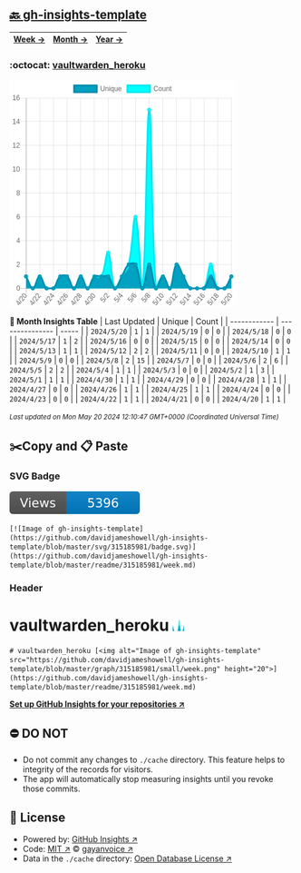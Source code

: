 ## [🔙 gh-insights-template](https://github.com/davidjameshowell/gh-insights-template)
| [**Week →**](https://github.com/davidjameshowell/gh-insights-template/blob/master/readme/315185981/week.md) | [**Month →**](https://github.com/davidjameshowell/gh-insights-template/blob/master/readme/315185981/month.md) | [**Year →**](https://github.com/davidjameshowell/gh-insights-template/blob/master/readme/315185981/year.md) |
 | ------------ | --------------- | ----- |

### :octocat: [vaultwarden_heroku](https://github.com/davidjameshowell/vaultwarden_heroku)
![Image of gh-insights-template](https://github.com/davidjameshowell/gh-insights-template/blob/master/graph/315185981/large/month.png)

**:calendar: Month Insights Table**
| Last Updated | Unique | Count |
 | ------------ | --------------- | ----- |
 | `2024/5/20` |  `1` | `1` |
 | `2024/5/19` |  `0` | `0` |
 | `2024/5/18` |  `0` | `0` |
 | `2024/5/17` |  `1` | `2` |
 | `2024/5/16` |  `0` | `0` |
 | `2024/5/15` |  `0` | `0` |
 | `2024/5/14` |  `0` | `0` |
 | `2024/5/13` |  `1` | `1` |
 | `2024/5/12` |  `2` | `2` |
 | `2024/5/11` |  `0` | `0` |
 | `2024/5/10` |  `1` | `1` |
 | `2024/5/9` |  `0` | `0` |
 | `2024/5/8` |  `2` | `15` |
 | `2024/5/7` |  `0` | `0` |
 | `2024/5/6` |  `2` | `6` |
 | `2024/5/5` |  `2` | `2` |
 | `2024/5/4` |  `1` | `1` |
 | `2024/5/3` |  `0` | `0` |
 | `2024/5/2` |  `1` | `3` |
 | `2024/5/1` |  `1` | `1` |
 | `2024/4/30` |  `1` | `1` |
 | `2024/4/29` |  `0` | `0` |
 | `2024/4/28` |  `1` | `1` |
 | `2024/4/27` |  `0` | `0` |
 | `2024/4/26` |  `1` | `1` |
 | `2024/4/25` |  `1` | `1` |
 | `2024/4/24` |  `0` | `0` |
 | `2024/4/23` |  `0` | `0` |
 | `2024/4/22` |  `1` | `1` |
 | `2024/4/21` |  `0` | `0` |
 | `2024/4/20` |  `1` | `1` |

<small><i>Last updated on Mon May 20 2024 12:10:47 GMT+0000 (Coordinated Universal Time)</i></small>

## ✂️Copy and 📋 Paste
### SVG Badge
[![Image of gh-insights-template](https://github.com/davidjameshowell/gh-insights-template/blob/master/svg/315185981/badge.svg)](https://github.com/davidjameshowell/gh-insights-template/blob/master/readme/315185981/week.md)
```readme
[![Image of gh-insights-template](https://github.com/davidjameshowell/gh-insights-template/blob/master/svg/315185981/badge.svg)](https://github.com/davidjameshowell/gh-insights-template/blob/master/readme/315185981/week.md)
```
### Header
# vaultwarden_heroku [<img alt="Image of gh-insights-template" src="https://github.com/davidjameshowell/gh-insights-template/blob/master/graph/315185981/small/week.png" height="20">](https://github.com/davidjameshowell/gh-insights-template/blob/master/readme/315185981/week.md)
```readme
# vaultwarden_heroku [<img alt="Image of gh-insights-template" src="https://github.com/davidjameshowell/gh-insights-template/blob/master/graph/315185981/small/week.png" height="20">](https://github.com/davidjameshowell/gh-insights-template/blob/master/readme/315185981/week.md)
```
[**Set up GitHub Insights for your repositories ↗️**](https://github.com/gayanvoice/github-insights)
## ⛔ DO NOT
- Do not commit any changes to `./cache` directory. This feature helps to integrity of the records for visitors.
- The app will automatically stop measuring insights until you revoke those commits.
## 📄 License
- Powered by: [GitHub Insights ↗️](https://github.com/gayanvoice/github-insights)
- Code: [MIT ↗️](./LICENSE) © [gayanvoice ↗️](https://github.com/gayanvoice)
- Data in the `./cache` directory: [Open Database License ↗️](https://opendatacommons.org/licenses/odbl/1-0/)